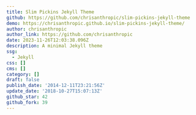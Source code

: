 ```yaml
---
title: Slim Pickins Jekyll Theme
github: https://github.com/chrisanthropic/slim-pickins-jekyll-theme
demo: https://chrisanthropic.github.io/slim-pickins-jekyll-theme/
author: chrisanthropic
author_link: https://github.com/chrisanthropic
date: 2023-11-26T12:03:38.096Z
description: A minimal Jekyll theme
ssg:
  - Jekyll
css: []
cms: []
category: []
draft: false
publish_date: '2014-12-11T23:21:56Z'
update_date: '2018-10-27T15:07:13Z'
github_star: 42
github_fork: 39
---
```

